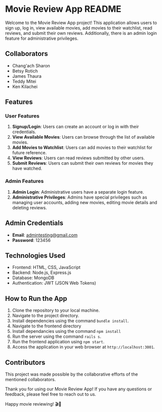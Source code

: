 # Movie Review App README

Welcome to the Movie Review App project! This application allows users to sign up, log in, view available movies, add movies to their watchlist, read reviews, and submit their own reviews. Additionally, there is an admin login feature for administrative privileges.

## Collaborators
- Chang'ach Sharon
- Betsy Rotich
- James Thaura
- Teddy Mitei
- Ken Kilachei

## Features

### User Features
1. **Signup/Login**: Users can create an account or log in with their credentials.
2. **View Available Movies**: Users can browse through the list of available movies.
3. **Add Movies to Watchlist**: Users can add movies to their watchlist for future reference.
4. **View Reviews**: Users can read reviews submitted by other users.
5. **Submit Reviews**: Users can submit their own reviews for movies they have watched.

### Admin Features
1. **Admin Login**: Administrative users have a separate login feature.
2. **Administrative Privileges**: Admins have special privileges such as managing user accounts, adding new movies, editing movie details and deleting reviews.

## Admin Credentials
- **Email**: admintesting@gmail.com
- **Password**: 123456

## Technologies Used
- Frontend: HTML, CSS, JavaScript
- Backend: Node.js, Express.js
- Database: MongoDB
- Authentication: JWT (JSON Web Tokens)

## How to Run the App

1. Clone the repository to your local machine.
2. Navigate to the project directory.
3. Install dependencies using the command `bundle install`.
4. Navigate to the frontend directory
5. Install dependancies using the command `npm install`
6. Run the server using the command `rails s`.
7. Run the frontend application using `npm start`.
8. Access the application in your web browser at `http://localhost:3001`.

## Contributors

This project was made possible by the collaborative efforts of the mentioned collaborators.

Thank you for using our Movie Review App! If you have any questions or feedback, please feel free to reach out to us.

Happy movie reviewing! 🎬🍿
